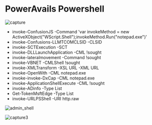 # PowerAvails Powershell 

![capture](https://user-images.githubusercontent.com/25440152/40957965-4bc331bc-684c-11e8-985d-a50702330232.PNG)
 

*   invoke-ConfusionJS -Command 'var invokeMethod = new ActiveXObject("WScript.Shell");invokeMethod.Run("notepad.exe")'
*   invoke-Confusions-LLMTCOMCLSID -CLSID 
 *   invoke-SCTExecution -SCT 
  *   invoke-DLLLaunchApplication -CML !sought
   *   invoke-lateralmovement -Command !sought 
   *   invoke-VBNET -CMLShell !sought 
   *   invoke-XMLTransform -XSL URL -XML URL
   *   invoke-OpenWith -CML notepad.exe
   *   invoke-invoke-DxCap -CML notepad.exe
   *   invoke-ApplicationShellExecute -CML !sought 
   *   invoke-ADinfo -Type List    
   *   Get-TokenMsftEdge -Type List    
   *   invoke-URLPSShell -URI http.raw

 ![admin_shell](https://user-images.githubusercontent.com/25440152/44951037-73a02e80-ae59-11e8-809f-08b9eac67b2c.jpg)

   ![capture3](https://user-images.githubusercontent.com/25440152/44618407-64c3e580-a875-11e8-9279-da4262184adb.PNG)


 
